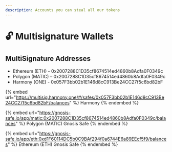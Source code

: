```yaml
---
description: Accounts you can steal all our tokens
---
```


# 🔓 Multisignature Wallets

## MultiSignature Addresses

* Ethereum (ETH) - 0x2007288C1D35cf8674514ed4860b8Adfa0F0349c
* Polygon (MATIC) – 0x2007288C1D35cf8674514ed4860b8Adfa0F0349c
* Harmony (ONE) - 0x057F3bb02b1E146d8cC913Be24CC27f5c6bd82bF

{% embed url="https://multisig.harmony.one/#/safes/0x057F3bb02b1E146d8cC913Be24CC27f5c6bd82bF/balances" %}
Harmony
{% endembed %}

{% embed url="https://gnosis-safe.io/app/matic:0x2007288C1D35cf8674514ed4860b8Adfa0F0349c/balances" %}
Polygon (MATIC) Gnosis Safe
{% endembed %}

{% embed url="https://gnosis-safe.io/app/eth:0xd1F60114DC5b0C9BAf294f0a6744E6a89EEcf5f9/balances" %}
Ethereum (ETH) Gnosis Safe
{% endembed %}
